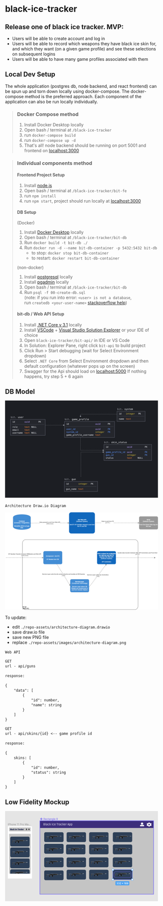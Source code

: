 # black-ice-tracker

## Release one of black ice tracker. MVP:

* Users will be able to create account and log in
* Users will be able to record which weapons they have black ice skin for, and which they want (on a given game profile) and see these selections on subsequent logins
* Users will be able to have many game profiles associated with them

## Local Dev Setup 

The whole application (postgres db, node backend, and react frontend) can be spun up and torn down locally using docker-compose. The docker-compose method is the preferred approach. Each component of the application can also be run locally individually.

> ### Docker Compose method
> 
> 1. Install Docker Desktop locally
> 2. Open bash / terminal at `/black-ice-tracker`
> 3. run `docker-compose build`
> 4. run `docker-compose up -d`
> 5. That's all! node backend should be running on port 5001 and frontend on [localhost:3000](https:localhost:3000)
 
 

> ### Individual components method
> #### Frontend Project Setup
> 
> 1. Install [node.js](https://nodejs.org/en/)
> 2. Open bash / terminal at `/black-ice-tracker/bit-fe`
> 3. run `npm install`
> 4. run `npm start`, project should run locally at [localhost:3000](https:localhost:3000)
> 
> #### DB Setup
> 
> (Docker)
> 1. Install [Docker Desktop](https://www.docker.com/products/docker-desktop) locally
> 2. Open bash / terminal at `/black-ice-tracker/bit-db`
> 3. Run `docker build -t bit-db ./`
> 4. Run `docker run -d --name bit-db-container -p 5432:5432 bit-db`
>     - to stop: `docker stop bit-db-container`
>     - to restart: `docker restart bit-db-container`
>     
> 
> (non-docker)
> 1. Install [postgresql](https://www.postgresql.org/download/) locally
> 2. Install [pgadmin](https://www.pgadmin.org/download/) locally
> 3. Open bash / terminal at `/black-ice-tracker/bit-db`
> 4. Run `psql -f 00-create-db.sql` 
> <br> (note: if you run into error: `<user> is not a database`, <br>run `createdb <your-user-name>` [stackoverflow help](https://stackoverflow.com/questions/17633422/psql-fatal-database-user-does-not-exist)) 
> 
> #### bit-db / Web API Setup
> 
> 1. Install [.NET Core v 3.1](https://dotnet.microsoft.com/download) locally
> 2. Install [VSCode](https://code.visualstudio.com/) + [Visual Studio Solution Explorer](https://marketplace.visualstudio.com/items?itemName=fernandoescolar.vscode-solution-explorer) or your IDE of choice
> 3. Open `black-ice-tracker/bit-api/` in IDE or VS Code
> 4. In Solution: Explorer Pane, right click `bit-api` to build project
> 5. Click Run > Start debugging (wait for Select Environment dropdown)
> 6. Select ```.NET Core``` from Select Environment dropdown and then default configuration (whatever pops up on the screen)
> 7. Swagger for the Api should load on [localhost:5000](http://localhost:5000/index.html) If nothing happens, try step 5 + 6 again


## DB Model

![db model diagram](./repo-assets/images/db-model.png)

``Architecture Draw.io Diagram``

![Application Map in progress](./repo-assets/images/architecture-diagram.png)

To update:
- edit ```./repo-assets/architecture-diagram.drawio``` 
- save draw.io file 
- save new PNG file
- replace ```./repo-assets/images/architecture-diagram.png```

``Web API``

``` 
GET 
url - api/guns

response: 

{
    "data": [
        {
            "id": number,
            "name": string
        }
    ]
}
```

```
GET
url - api/skins/{id} <-- game profile id

response: 

{
    skins: [
        {
            "id": number,
            "status": string
        }
    ]
}
```
## Low Fidelity Mockup 
![low fidelity screen with many rectangles](./repo-assets/images/low-fidelity-mockup.png)